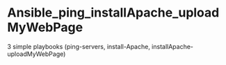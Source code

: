 # Ansible_ping_installApache_uploadMyWebPage
3 simple playbooks (ping-servers, install-Apache, installApache-uploadMyWebPage)
